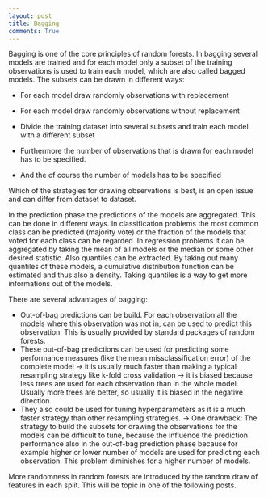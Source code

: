 ```yaml
---
layout: post
title: Bagging
comments: True
---
```


Bagging is one of the core principles of random forests. In bagging several models are trained and for each model only a subset of the training observations is used to train each model, which are also called bagged models. 
The subsets can be drawn in different ways:

* For each model draw randomly observations with replacement
* For each model draw randomly observations without replacement
* Divide the training dataset into several subsets and train each model with a different subset

* Furthermore the number of observations that is drawn for each model has to be specified. 
* And the of course the number of models has to be specified

Which of the strategies for drawing observations is best, is an open issue and can differ from dataset to dataset. 

In the prediction phase the predictions of the models are aggregated. This can be done in different ways. In classification 
problems the most common class can be predicted (majority vote) or the fraction of the models that voted for each class can be 
regarded. In regression problems it can be aggregated by taking the mean of all models or the median or some other desired 
statistic. Also quantiles can be extracted. By taking out many quantiles of these models, a cumulative distribution function can be estimated and thus also a density. Taking quantiles is a way to get more informations out of the models.

There are several advantages of bagging:

* Out-of-bag predictions can be build. For each observation all the models where this observation was not in, can be used to predict this observation. This is usually provided by standard packages of random forests. 
 * These out-of-bag predictions can be used for predicting some performance measures (like the mean missclassification error) of the complete model 
 -> it is usually much faster than making a typical resampling strategy like k-fold cross validation
 -> it is biased because less trees are used for each observation than in the whole model. Usually more trees are better, so 
usually it is biased in the negative direction. 
 * They also could be used for tuning hyperparameters as it is a much faster strategy than other resampling strategies. 
 -> One drawback: The strategy to build the subsets for drawing the observations for the models can be difficult to tune, because the influence the prediction performance also in the out-of-bag prediction phase because for example higher or lower number of models are used for predicting each observation. This problem diminishes for a higher number of models. 

More randomness in random forests are introduced by the random draw of features in each split. This will be topic in one of the
following posts. 
